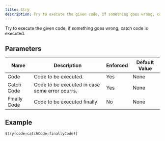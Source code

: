 ```yaml
---
title: $try
description: Try to execute the given code, if something goes wrong, catch code is executed.
---
```


Try to execute the given code, if something goes wrong, catch code is executed.
## Parameters
|     Name     |                  Description                   | Enforced | Default Value |
|--------------|------------------------------------------------|----------|---------------|
| Code         | Code to be executed.                           | Yes      | None          |
| Catch Code   | Code to be executed in case some error ocurrs. | Yes      | None          |
| Finally Code | Code to be executed finally.                   | No       | None          |
## Example
```
$try[code;catchCode;finallyCode?]
```